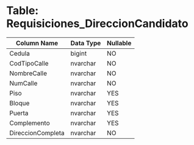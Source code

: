 # Table: Requisiciones_DireccionCandidato

| Column Name | Data Type | Nullable |
|-------------|-----------|----------|
| Cedula | bigint | NO |
| CodTipoCalle | nvarchar | NO |
| NombreCalle | nvarchar | NO |
| NumCalle | nvarchar | NO |
| Piso | nvarchar | YES |
| Bloque | nvarchar | YES |
| Puerta | nvarchar | YES |
| Complemento | nvarchar | YES |
| DireccionCompleta | nvarchar | NO |
